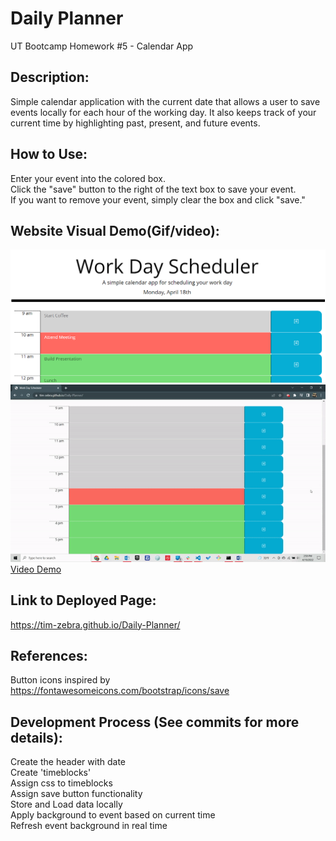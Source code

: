# Daily Planner
UT Bootcamp Homework #5 - Calendar App

## Description:
Simple calendar application with the current date that allows a user to save events locally for each hour of the working day. It also keeps track of your current time by highlighting past, present, and future events.

## How to Use:
Enter your event into the colored box. <br />
Click the "save" button to the right of the text box to save your event. <br />
If you want to remove your event, simply clear the box and click "save."

## Website Visual Demo(Gif/video):
![Banner](./demos/dailyPlanner.png) <br />
![Banner](./demos/time-change_GIF.gif) <br />
<a href="https://drive.google.com/file/d/1C_awcHXKyTPo9WbWbaDXKnkFw3d-et70/view">Video Demo</a>

## Link to Deployed Page:
https://tim-zebra.github.io/Daily-Planner/

## References:
Button icons inspired by https://fontawesomeicons.com/bootstrap/icons/save

## Development Process (See commits for more details):
Create the header with date <br />
Create 'timeblocks' <br />
Assign css to timeblocks <br />
Assign save button functionality <br />
Store and Load data locally <br />
Apply background to event based on current time <br />
Refresh event background in real time <br />
